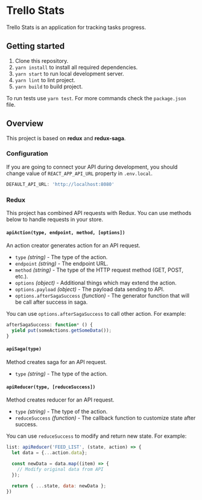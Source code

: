 # Trello Stats

Trello Stats is an application for tracking tasks progress.

## Getting started

1. Clone this repository.
2. `yarn install` to install all required dependencies.
3. `yarn start` to run local development server.
4. `yarn lint` to lint project.
5. `yarn build` to build project.

To run tests use `yarn test`. For more commands check the `package.json` file.

## Overview

This project is based on **redux** and **redux-saga**.

### Configuration

If you are going to connect your API during development, you should change value of `REACT_APP_API_URL` property in `.env.local`.

```javascript
DEFAULT_API_URL: 'http://localhost:8080'
```

### Redux

This project has combined API requests with Redux. You can use methods below to handle requests in your store.

#### `apiAction(type, endpoint, method, [options])`

An action creator generates action for an API request.

* `type` *(string)* - The type of the action.
* `endpoint` *(string)* - The endpoint URL.
* `method` *(string)* - The type of the HTTP request method (GET, POST, etc.).
* `options` *(object)* - Additional things which may extend the action.
* `options.payload` *(object)* - The payload data sending to API.
* `options.afterSagaSuccess` *(function)* - The generator function that will be call after success in saga.

You can use `options.afterSagaSuccess` to call other action. For example:

```javascript
afterSagaSuccess: function* () {
  yield put(someActions.getSomeData());
}
```

#### `apiSaga(type)`

Method creates saga for an API request.

* `type` *(string)* - The type of the action.

#### `apiReducer(type, [reduceSuccess])`

Method creates reducer for an API request.

* `type` *(string)* - The type of the action.
* `reduceSuccess` *(function)* - The callback function to customize state after success.

You can use `reduceSuccess` to modify and return new state. For example:

```javascript
list: apiReducer('FEED_LIST', (state, action) => {
  let data = {...action.data};

  const newData = data.map((item) => {
    // Modify original data from API
  });

  return { ...state, data: newData };
})
```
